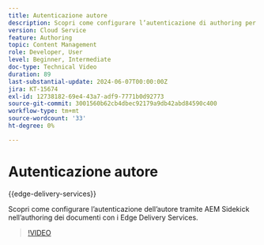 ```yaml
---
title: Autenticazione autore
description: Scopri come configurare l’autenticazione di authoring per utilizzare il Sidekick in Edge Delivery.
version: Cloud Service
feature: Authoring
topic: Content Management
role: Developer, User
level: Beginner, Intermediate
doc-type: Technical Video
duration: 89
last-substantial-update: 2024-06-07T00:00:00Z
jira: KT-15674
exl-id: 12738182-69e4-43a7-adf9-7771b0d92773
source-git-commit: 3001560b62cb4dbec92179a9db42abd84590c400
workflow-type: tm+mt
source-wordcount: '33'
ht-degree: 0%

---
```


# Autenticazione autore

{{edge-delivery-services}}

Scopri come configurare l’autenticazione dell’autore tramite AEM Sidekick nell’authoring dei documenti con i Edge Delivery Services.

>[!VIDEO](https://video.tv.adobe.com/v/3429594/?learn=on)
